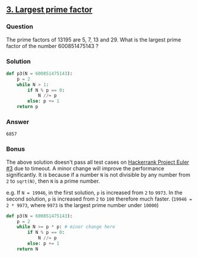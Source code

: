 ## **[3. Largest prime factor](https://projecteuler.net/problem=3)**

### Question
The prime factors of 13195 are 5, 7, 13 and 29.
What is the largest prime factor of the number 600851475143 ?

### Solution
```python
def p3(N = 600851475143):
    p = 2
    while N > 1:
        if N % p == 0:
            N //= p
        else: p += 1
    return p
```

### Answer 
`6857`


### Bonus
The above solution doesn't pass all test cases on [Hackerrank Project Euler #3](https://www.hackerrank.com/contests/projecteuler/challenges/euler003/problem) due to timeout. A minor change will improve the performance significantly. It is because if a number `N` is not divisible by any number from `2` to `sqrt(N)`, then `N` is a prime number.

e.g. If `N = 19946`, in the first solution, `p` is increased from `2` to `9973`. In the second solution, `p` is increased from `2` to `100` therefore much faster. (`19946 = 2 * 9973`, where `9973` is the largest prime number under `10000`)

```python
def p3(N = 600851475143):
    p = 2
    while N >= p * p: # minor change here
        if N % p == 0:
            N //= p
        else: p += 1
    return N
```
